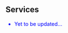 ## Services

<ul style="color: blue;">
  <li>Yet to be updated...</li>
</ul>

<!--
<ul>
  <li style="color: blue;">Yet to be updated...</li>
</ul>


<!--<ul style="list-style-position: inside; padding-left: 1em;">
  <li style="color: blue; position: relative; list-style: none;">
    <span style="color: white; position: absolute; left: -1em;">•</span>
    Yet to be updated...
  </li>
</ul>

<!--
<p style="color: blue;">Yet to be updated...</p>

<!--
<h4 style="margin:0 10px 0;">Conference Reviewers</h4>

<ul style="margin:0 0 5px;">
  <li><a href="http://cvpr2023.thecvf.com/"><autocolor>IEEE/CVF Conference on Computer Vision and Pattern Recognition (CVPR) 2021-2023</autocolor></a></li>
  <li><a href="http://iccv2021.thecvf.com/"><autocolor>IEEE/CVF International Conference on Computer Vision (ICCV) 2021</autocolor></a></li>
  <li><a href="https://eccv2022.ecva.net/"><autocolor>European Conference on Computer Vision (ECCV) 2022</autocolor></a></li>
</ul>

<h4 style="margin:0 10px 0;">Journal Reviewers</h4>

<ul style="margin:0 0 20px;">
  <li><a href="https://www.computer.org/csdl/journal/tp"><autocolor>IEEE Transactions on Pattern Analysis and Machine Intelligence (TPAMI)</autocolor></a></li>
  <li><a href="https://www.springer.com/journal/11263"><autocolor>International Journal of Computer Vision (IJCV)</autocolor></a></li>
</ul>
-->
